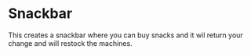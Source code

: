# Snackbar
This creates a snackbar where you can buy snacks and it wil return your change and will restock the machines.

